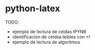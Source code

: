 # python-latex

TODO:
- ejemplo de lectura de celdas IPYNB
- identificación de celdsa leibles con <!
- ejemplo de lectura de algoritmos
